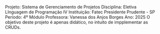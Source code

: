 Projeto: Sistema de Gerenciamento de Projetos
Disciplina: Eletiva LInguagem de Programação IV
Instituição: Fatec Presidente Prudente - SP
Período: 4º Módulo
Professora: Vanessa dos Anjos Borges
Ano: 2025
O objetivo deste projeto é apenas didático, no intuito de impplementar as CRUDs.
